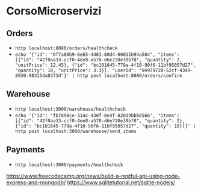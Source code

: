 # CorsoMicroservizi

## Orders

- `http localhost:8080/orders/healthcheck`
- `echo '{"id": "6f7a80b9-6e65-4483-80d4-00011b94a584", "items": [{"id": "42f0aa33-ccf0-4ee8-a578-d6e720e39bf8", "quantity": 2, "unitPrice": 12.45}, {"id": "bc101645-779a-4f10-90f6-11bf95057d27", "quantity": 10, "unitPrice": 3.3}], "userId": "0e979720-52cf-4349-8930-98315da8373d"}' | http post localhost:8080/orders/confirm`

## Warehouse

- `http localhost:3000/warehouse/healthcheck`
- `echo '{"id": "fb7890ce-314c-430f-8e4f-82039bbb8566", "items": [{"id": "42f0aa33-ccf0-4ee8-a578-d6e720e39bf8", "quantity": 2}, {"id": "bc101645-779a-4f10-90f6-11bf95057d27", "quantity": 10}]}' | http post localhost:3000/warehouse/send_items`

## Payments

- `http localhost:3000/payments/healthcheck`

https://www.freecodecamp.org/news/build-a-restful-api-using-node-express-and-mongodb/
https://www.sqlitetutorial.net/sqlite-nodejs/

